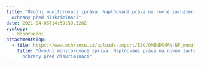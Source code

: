 ```yaml
---
title: "Úvodní monitorovací zpráva: Naplňování práva na rovné zacházení a
  ochrany před diskriminací"
date: 2021-04-06T14:59:59.320Z
vystupy:
  - doporuceni
attachmentsTop:
  - file: https://www.ochrance.cz/uploads-import/ESO/OMBUDSMAN-NF_monitor-z-01_CZ.pdf
    title: "Úvodní monitorovací zpráva: Naplňování práva na rovné zacházení a
      ochrany před diskriminací"
---
```

